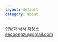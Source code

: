 ```yaml
---
layout: default
category: about
---
```

<span class="contents-list">잡담과 낙서 저장소<br>seobongzu@gmail.com</span>